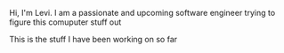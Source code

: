 Hi, I'm Levi. I am a passionate and upcoming software engineer trying to figure this comuputer stuff out

This is the stuff I have been working on so far

<!--START_SECTION:waka-->

<!--END_SECTION:waka-->
